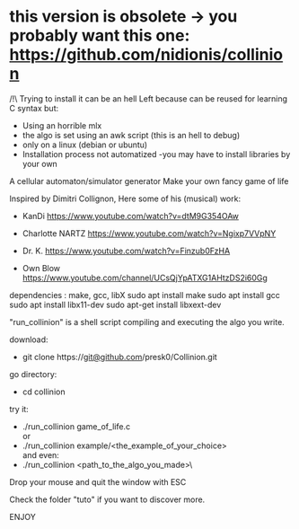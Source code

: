 # this version is obsolete -> you probably want this one: https://github.com/nidionis/collinion
/!\ Trying to install it can be an hell
Left because can be reused for learning C syntax but:
- Using an horrible mlx
- the algo is set using an awk script (this is an hell to debug)
- only on a linux (debian or ubuntu)
- Installation process not automatized
  -you may have to install libraries by your own 

A cellular automaton/simulator generator
Make your own fancy game of life

Inspired by Dimitri Collignon,
Here some of his (musical) work:
  - KanDi
    https://www.youtube.com/watch?v=dtM9G354OAw
    
  - Charlotte NARTZ
    https://www.youtube.com/watch?v=Ngixp7VVpNY

  - Dr. K.
    https://www.youtube.com/watch?v=Finzub0FzHA

  - Own Blow
    https://www.youtube.com/channel/UCsQjYpATXG1AHtzDS2i60Gg

dependencies : make, gcc, libX
  sudo apt install make
  sudo apt install gcc
  sudo apt install libx11-dev
  sudo apt-get install libxext-dev

"run_collinion" is a shell script compiling and executing the algo you write.

download:
  - git clone https://git@github.com/presk0/Collinion.git

go directory:
  - cd collinion 

try it:
  - ./run_collinion game_of_life.c\
or
  - ./run_collinion example/<the_example_of_your_choice>\
and even:
  - ./run_collinion <path_to_the_algo_you_made>\

Drop your mouse and quit the window with ESC

Check the folder "tuto" if you want to discover more.

ENJOY
